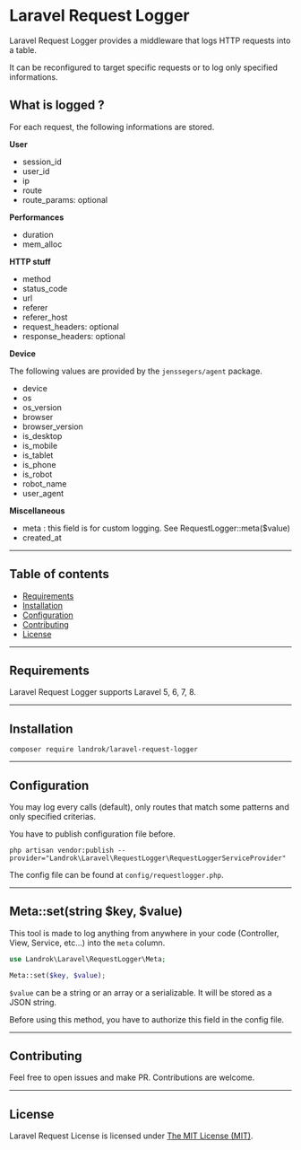 Laravel Request Logger
======================

Laravel Request Logger provides a middleware that logs HTTP requests
into a table.

It can be reconfigured to target specific requests or to log only
specified informations.

## What is logged ?

For each request, the following informations are stored.

__User__

- session_id
- user_id
- ip
- route
- route_params: optional

__Performances__

- duration
- mem_alloc

__HTTP stuff__

- method
- status_code
- url
- referer
- referer_host
- request_headers: optional
- response_headers: optional

__Device__

The following values are provided by the `jenssegers/agent` package.

- device
- os
- os_version
- browser
- browser_version
- is_desktop
- is_mobile
- is_tablet
- is_phone
- is_robot
- robot_name
- user_agent

__Miscellaneous__

- meta : this field is for custom logging. See RequestLogger::meta($value) 
- created_at


________________________________________________________________________

## Table of contents

- [Requirements](#requirements)
- [Installation](#installation)
- [Configuration](#configuration)
- [Contributing](#contributing)
- [License](#license)


________________________________________________________________________

## Requirements

Laravel Request Logger supports Laravel 5, 6, 7, 8.

________________________________________________________________________

## Installation

```
composer require landrok/laravel-request-logger
```
________________________________________________________________________

## Configuration

You may log every calls (default), only routes that match some patterns
and only specified criterias.

You have to publish configuration file before.

`php artisan vendor:publish --provider="Landrok\Laravel\RequestLogger\RequestLoggerServiceProvider"`

The config file can be found at `config/requestlogger.php`.

________________________________________________________________________

## Meta::set(string $key, $value) 

This tool is made to log anything from anywhere in your code
(Controller, View, Service, etc...) into the `meta` column.

```php
use Landrok\Laravel\RequestLogger\Meta;

Meta::set($key, $value);

```

`$value` can be a string or an array or a serializable. It will be
stored as a JSON string.

Before using this method, you have to authorize this field in the config
file.
________________________________________________________________________

## Contributing

Feel free to open issues and make PR. Contributions are welcome.

________________________________________________________________________

## License

Laravel Request License is licensed under [The MIT License
(MIT)](LICENSE).
